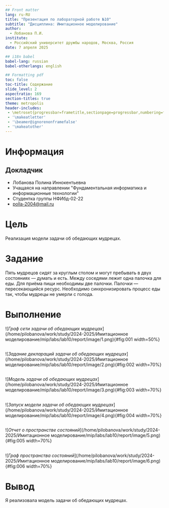 ```yaml
---
## Front matter
lang: ru-RU
title: "Презентация по лабораторной работе №10"
subtitle: "Дисциплина: Имитационное моделирование"
author:
  - Лобанова П.И.
institute:
  - Российский университет дружбы народов, Москва, Россия
date: 7 апреля 2025

## i18n babel
babel-lang: russian
babel-otherlangs: english

## Formatting pdf
toc: false
toc-title: Содержание
slide_level: 2
aspectratio: 169
section-titles: true
theme: metropolis
header-includes:
 - \metroset{progressbar=frametitle,sectionpage=progressbar,numbering=fraction}
 - '\makeatletter'
 - '\beamer@ignorenonframefalse'
 - '\makeatother'
---
```


# Информация

## Докладчик


  * Лобанова Полина Иннокентьевна
  * Учащаяся на направлении "Фундаментальная информатика и информационные технологии"
  * Студентка группы НФИбд-02-22
  * [polla-2004@mail.ru](polla-2004@mail.ru)
  

# Цель

Реализация модели задачи об обедающих мудрецах.

# Задание

Пять мудрецов сидят за круглым столом и могут пребывать в двух состояниях — думать и есть. Между соседями лежит одна палочка для еды. Для приёма пищи необходимы две палочки. Палочки — пересекающийся ресурс. Необходимо синхронизировать процесс еды так, чтобы мудрецы не умерли с голода.

# Выполнение

![*Граф сети задачи об обедающих мудрецах*](/home/pilobanova/work/study/2024-2025/Имитационное моделирование/mip/labs/lab10/report/image/1.png){#fig:001 width=50%}

##

![*Задание деклараций задачи об обедающих мудрецах*](/home/pilobanova/work/study/2024-2025/Имитационное моделирование/mip/labs/lab10/report/image/2.png){#fig:002 width=70%}

## 

![*Модель задачи об обедающих мудрецах*](/home/pilobanova/work/study/2024-2025/Имитационное моделирование/mip/labs/lab10/report/image/3.png){#fig:003 width=70%}

## 

![*Запуск модели задачи об обедающих мудрецах*](/home/pilobanova/work/study/2024-2025/Имитационное моделирование/mip/labs/lab10/report/image/4.png){#fig:004 width=70%}

## 

![*Отчет о пространстве состояний*](/home/pilobanova/work/study/2024-2025/Имитационное моделирование/mip/labs/lab10/report/image/5.png){#fig:005 width=70%}

## 

![*Граф пространства состояний*](/home/pilobanova/work/study/2024-2025/Имитационное моделирование/mip/labs/lab10/report/image/6.png){#fig:006 width=70%}

# Вывод

Я реализовала модель задачи об обедающих мудрецах.

